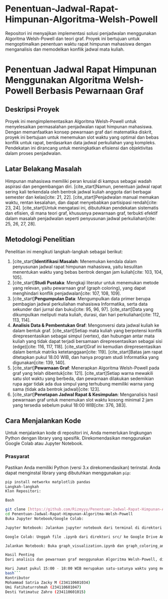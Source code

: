 # Penentuan-Jadwal-Rapat-Himpunan-Algoritma-Welsh-Powell
Repositori ini menyajikan implementasi solusi penjadwalan menggunakan Algoritma Welsh-Powell dan teori graf. Proyek ini bertujuan untuk mengoptimalkan penentuan waktu rapat himpunan mahasiswa dengan menganalisis dan memodelkan konflik jadwal mata kuliah.
# Penentuan Jadwal Rapat Himpunan Menggunakan Algoritma Welsh-Powell Berbasis Pewarnaan Graf

## Deskripsi Proyek
Proyek ini mengimplementasikan Algoritma Welsh-Powell untuk menyelesaikan permasalahan penjadwalan rapat himpunan mahasiswa. Dengan memanfaatkan konsep pewarnaan graf dari matematika diskrit, proyek ini bertujuan untuk menemukan slot waktu yang optimal dan bebas konflik untuk rapat, berdasarkan data jadwal perkuliahan yang kompleks. Pendekatan ini dirancang untuk meningkatkan efisiensi dan objektivitas dalam proses penjadwalan.

## Latar Belakang Masalah
Himpunan mahasiswa memiliki peran krusial di kampus sebagai wadah aspirasi dan pengembangan diri. [cite_start]Namun, penentuan jadwal rapat sering kali terkendala oleh bentrok jadwal kuliah anggota dari berbagai semester dan kelas[cite: 21, 22]. [cite_start]Penjadwalan manual memakan waktu, rentan kesalahan, dan dapat menyebabkan partisipasi rendah[cite: 23, 24]. [cite_start]Untuk mengatasi ini, dibutuhkan pendekatan sistematis dan efisien, di mana teori graf, khususnya pewarnaan graf, terbukti efektif dalam masalah penjadwalan seperti penyusunan jadwal perkuliahan[cite: 25, 26, 27, 28].

## Metodologi Penelitian
Penelitian ini mengikuti langkah-langkah sebagai berikut:
1.  [cite_start]**Identifikasi Masalah**: Menemukan kendala dalam penyusunan jadwal rapat himpunan mahasiswa, yaitu kesulitan menentukan waktu yang bebas bentrok dengan jam kuliah[cite: 103, 104, 105].
2.  [cite_start]**Studi Pustaka**: Mengkaji literatur untuk menemukan metode yang relevan, yaitu pewarnaan graf (graph coloring), yang dapat menghindari konflik penjadwalan[cite: 107, 108, 109].
3.  [cite_start]**Pengumpulan Data**: Mengumpulkan data primer berupa pembagian jadwal perkuliahan mahasiswa Informatika, serta data sekunder dari jurnal dan buku[cite: 95, 96, 97]. [cite_start]Data yang dikumpulkan meliputi mata kuliah, durasi, dan hari perkuliahan[cite: 112, 113, 114].
4.  **Analisis Data & Pembentukan Graf**: Mengonversi data jadwal kuliah ke dalam bentuk graf. [cite_start]Setiap mata kuliah yang berpotensi konflik direpresentasikan sebagai simpul (vertex), dan hubungan antar mata kuliah yang tidak dapat terjadi bersamaan direpresentasikan sebagai sisi (edge)[cite: 116, 117, 118]. [cite_start]Graf ini kemudian direpresentasikan dalam bentuk matriks ketetanggaan[cite: 119]. [cite_start]Batas jam rapat ditetapkan pukul 18.00 WIB, dan hanya program studi Informatika yang digunakan[cite: 139, 140].
5.  [cite_start]**Pewarnaan Graf**: Menerapkan Algoritma Welsh-Powell pada graf yang telah dibentuk[cite: 121]. [cite_start]Setiap warna mewakili satu slot waktu yang berbeda, dan pewarnaan dilakukan sedemikian rupa agar tidak ada dua simpul yang terhubung memiliki warna yang sama (tidak ada bentrok jadwal)[cite: 123].
6.  [cite_start]**Penetapan Jadwal Rapat & Kesimpulan**: Menganalisis hasil pewarnaan graf untuk menemukan slot waktu kosong minimal 2 jam yang tersedia sebelum pukul 18:00 WIB[cite: 376, 383].
## Cara Menjalankan Kode
Untuk menjalankan kode di repositori ini, Anda memerlukan lingkungan Python dengan library yang spesifik. Direkomendasikan menggunakan Google Colab atau Jupyter Notebook.

### Prasyarat
Pastikan Anda memiliki Python (versi 3.x direkomendasikan) terinstal. Anda dapat menginstal library yang dibutuhkan menggunakan `pip`:
```bash
pip install networkx matplotlib pandas
Langkah-langkah
Klon Repositori:

Bash

git clone [https://github.com/Rizmyyy/Penentuan-Jadwal-Rapat-Himpunan-Algoritma-Welsh-Powell.git](https://github.com/Rizmyyy/Penentuan-Jadwal-Rapat-Himpunan-Algoritma-Welsh-Powell.git)
cd Penentuan-Jadwal-Rapat-Himpunan-Algoritma-Welsh-Powell
Buka Jupyter Notebook/Google Colab:

Jupyter Notebook: Jalankan jupyter notebook dari terminal di direktori root repositori, lalu navigasikan ke src/.

Google Colab: Unggah file .ipynb dari direktori src/ ke Google Drive Anda, lalu buka dengan Google Colab.

Jalankan Notebook: Buka graph_visualization.ipynb dan graph_coloring_and_analysis.ipynb secara berurutan dan jalankan setiap sel kode.

Hasil Penting
Dari analisis dan pewarnaan graf menggunakan Algoritma Welsh-Powell, ditemukan bahwa 

Hari Jumat pukul 15:00 - 18:00 WIB merupakan satu-satunya waktu yang memenuhi kriteria (minimal 2 jam dan sebelum pukul 18:00 WIB) dan tidak bertabrakan dengan jadwal kuliah lima kelas yang dianalisis (2 INF A, B, C dan 4 INF A, B). Waktu ini ditetapkan sebagai waktu resmi untuk pelaksanaan rapat rutin himpunan.
bash```
Kontributor
Mohammad Satria Zacky M (234110601034) 
Umi Fatihaturrohmah (234110601047) 
Desti Yatimatuz Zahro (234110601015) 
